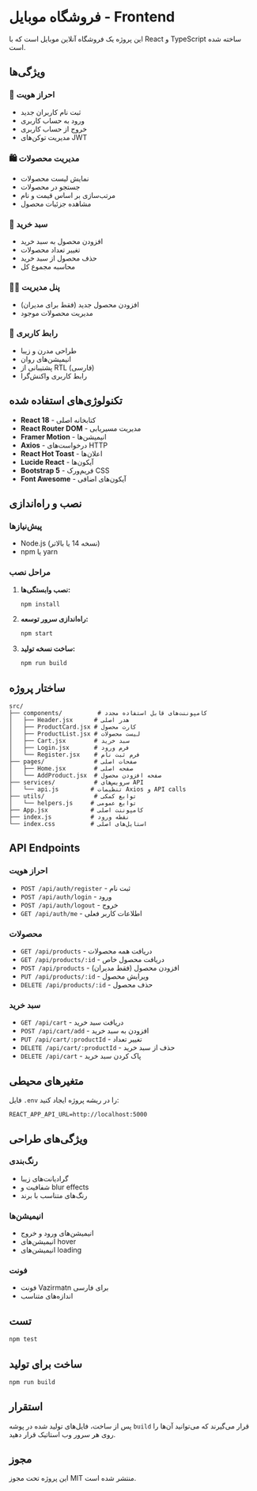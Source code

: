 # فروشگاه موبایل - Frontend

این پروژه یک فروشگاه آنلاین موبایل است که با React و TypeScript ساخته شده است.

## ویژگی‌ها

### 🔐 احراز هویت
- ثبت نام کاربران جدید
- ورود به حساب کاربری
- خروج از حساب کاربری
- مدیریت توکن‌های JWT

### 🛍️ مدیریت محصولات
- نمایش لیست محصولات
- جستجو در محصولات
- مرتب‌سازی بر اساس قیمت و نام
- مشاهده جزئیات محصول

### 🛒 سبد خرید
- افزودن محصول به سبد خرید
- تغییر تعداد محصولات
- حذف محصول از سبد خرید
- محاسبه مجموع کل

### 👨‍💼 پنل مدیریت
- افزودن محصول جدید (فقط برای مدیران)
- مدیریت محصولات موجود

### 🎨 رابط کاربری
- طراحی مدرن و زیبا
- انیمیشن‌های روان
- پشتیبانی از RTL (فارسی)
- رابط کاربری واکنش‌گرا

## تکنولوژی‌های استفاده شده

- **React 18** - کتابخانه اصلی
- **React Router DOM** - مدیریت مسیریابی
- **Framer Motion** - انیمیشن‌ها
- **Axios** - درخواست‌های HTTP
- **React Hot Toast** - اعلان‌ها
- **Lucide React** - آیکون‌ها
- **Bootstrap 5** - فریم‌ورک CSS
- **Font Awesome** - آیکون‌های اضافی

## نصب و راه‌اندازی

### پیش‌نیازها
- Node.js (نسخه 14 یا بالاتر)
- npm یا yarn

### مراحل نصب

1. **نصب وابستگی‌ها:**
   ```bash
   npm install
   ```

2. **راه‌اندازی سرور توسعه:**
   ```bash
   npm start
   ```

3. **ساخت نسخه تولید:**
   ```bash
   npm run build
   ```

## ساختار پروژه

```
src/
├── components/          # کامپوننت‌های قابل استفاده مجدد
│   ├── Header.jsx      # هدر اصلی
│   ├── ProductCard.jsx # کارت محصول
│   ├── ProductList.jsx # لیست محصولات
│   ├── Cart.jsx        # سبد خرید
│   ├── Login.jsx       # فرم ورود
│   └── Register.jsx    # فرم ثبت نام
├── pages/              # صفحات اصلی
│   ├── Home.jsx        # صفحه اصلی
│   └── AddProduct.jsx  # صفحه افزودن محصول
├── services/           # سرویس‌های API
│   └── api.js         # تنظیمات Axios و API calls
├── utils/              # توابع کمکی
│   └── helpers.js     # توابع عمومی
├── App.jsx            # کامپوننت اصلی
├── index.js           # نقطه ورود
└── index.css          # استایل‌های اصلی
```

## API Endpoints

### احراز هویت
- `POST /api/auth/register` - ثبت نام
- `POST /api/auth/login` - ورود
- `POST /api/auth/logout` - خروج
- `GET /api/auth/me` - اطلاعات کاربر فعلی

### محصولات
- `GET /api/products` - دریافت همه محصولات
- `GET /api/products/:id` - دریافت محصول خاص
- `POST /api/products` - افزودن محصول (فقط مدیران)
- `PUT /api/products/:id` - ویرایش محصول
- `DELETE /api/products/:id` - حذف محصول

### سبد خرید
- `GET /api/cart` - دریافت سبد خرید
- `POST /api/cart/add` - افزودن به سبد خرید
- `PUT /api/cart/:productId` - تغییر تعداد
- `DELETE /api/cart/:productId` - حذف از سبد خرید
- `DELETE /api/cart` - پاک کردن سبد خرید

## متغیرهای محیطی

فایل `.env` را در ریشه پروژه ایجاد کنید:

```env
REACT_APP_API_URL=http://localhost:5000
```

## ویژگی‌های طراحی

### رنگ‌بندی
- گرادیانت‌های زیبا
- شفافیت و blur effects
- رنگ‌های متناسب با برند

### انیمیشن‌ها
- انیمیشن‌های ورود و خروج
- انیمیشن‌های hover
- انیمیشن‌های loading

### فونت
- فونت Vazirmatn برای فارسی
- اندازه‌های متناسب

## تست

```bash
npm test
```

## ساخت برای تولید

```bash
npm run build
```

## استقرار

پس از ساخت، فایل‌های تولید شده در پوشه `build` قرار می‌گیرند که می‌توانید آن‌ها را روی هر سرور وب استاتیک قرار دهید.

## مجوز

این پروژه تحت مجوز MIT منتشر شده است. 

